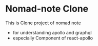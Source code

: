 # Nomad-note Clone

This is Clone project of nomad note
- for understanding apollo and graphql
- especially <Mutation> Component of react-apollo